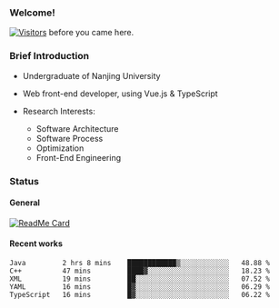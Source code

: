 ### Welcome!

[![Visitors](https://visitor-badge.laobi.icu/badge?page_id=HermitSun.HermitSun)]() before you came here.

### Brief Introduction

- Undergraduate of Nanjing University

- Web front-end developer, using Vue.js & TypeScript

- Research Interests: 
  - Software Architecture
  - Software Process
  - Optimization
  - Front-End Engineering

### Status

#### General

[![ReadMe Card](https://github-readme-stats.hermitsun.vercel.app/api?username=HermitSun&count_private=true&show_icons=true)]()

#### Recent works

<!--START_SECTION:waka-->
```text
Java         2 hrs 8 mins    ████████████▒░░░░░░░░░░░░   48.88 % 
C++          47 mins         ████▓░░░░░░░░░░░░░░░░░░░░   18.23 % 
XML          19 mins         ██░░░░░░░░░░░░░░░░░░░░░░░   07.52 % 
YAML         16 mins         █▓░░░░░░░░░░░░░░░░░░░░░░░   06.29 % 
TypeScript   16 mins         █▓░░░░░░░░░░░░░░░░░░░░░░░   06.22 % 
```
<!--END_SECTION:waka-->
